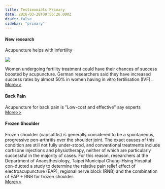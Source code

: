 ```yaml
---
title: Testimonials Primary
date: 2018-03-28T09:56:28.000Z
draft: false
sidebar: "primary"
---
```

#### New research
Acupuncture helps with infertility<br>

<img src="/images/article-1059549-02C0EE9E00000578-437_233x398.jpg"><br>

Women undergoing fertility treatment could have their chances of success boosted by acupuncture. German researchers said they have increased success rates by almost 50% in women having in vitro fertilisation (IVF).<br>
<a target="_blank" href="http://news.bbc.co.uk/1/hi/health/1933901.stm">More&gt;&gt;</a><br>

#### Back Pain
Acupuncture for back pain is "Low-cost and effective" say experts<br>
<a target="_blank" href="http://news.bbc.co.uk/1/hi/health/5345774.stm">More&gt;&gt;</a><br>

#### Frozen Shoulder
Frozen shoulder (capsulttis) is generally considered to be a spontaneous, progressive pen-arthritis over the shoulder joint. The exact causes of this condition are still not fully under-stood, and conventional treatments include cortisone injections and physiotherapy, neither of which are particularly successful in the majority of cases. For this reason, researchers at the Department of Anaesthesiology, Taipei Municipal Chung-Hsing Hospital con-ducted a study to determine the relative pain relief effect of electroacupuncture (EAP), regional nerve block (RNB) and the combination of EAP + RNB for frozen shoulder.<br>
<a target="_blank" href="http://www.internethealthlibrary.com/Therapies/Acupuncture-Research.htm#Acupuncture &amp; Frozen shoulder">More&gt;&gt;</a>